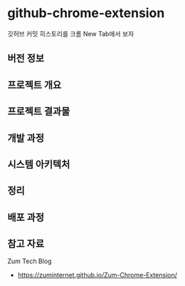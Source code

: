 # github-chrome-extension

깃허브 커밋 히스토리를 크롬 New Tab에서 보자



## 버전 정보



## 프로젝트 개요



## 프로젝트 결과물



## 개발 과정



## 시스템 아키텍처



## 정리



## 배포 과정



## 참고 자료

Zum Tech Blog
- https://zuminternet.github.io/Zum-Chrome-Extension/

